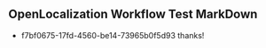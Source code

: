 ## OpenLocalization Workflow Test MarkDown
* f7bf0675-17fd-4560-be14-73965b0f5d93 
thanks!<!--HONumber=Mar16_HO4-->
